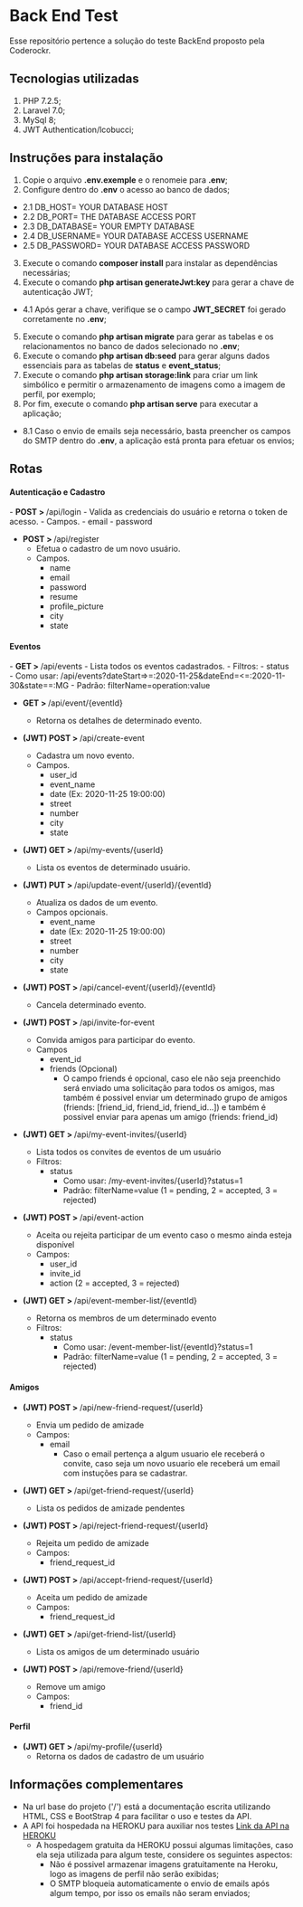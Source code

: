 # Back End Test
Esse repositório pertence a solução do teste BackEnd proposto pela Coderockr.

## Tecnologias utilizadas
1. PHP 7.2.5;
2. Laravel 7.0;
3. MySql 8;
4. JWT Authentication/lcobucci;

## Instruções para instalação

1. Copie o arquivo <strong>.env.exemple</strong> e o renomeie para <strong>.env</strong>;
2. Configure dentro do <strong>.env</strong> o acesso ao banco de dados;
- 2.1 DB_HOST= YOUR DATABASE HOST
- 2.2 DB_PORT= THE DATABASE ACCESS PORT
- 2.3 DB_DATABASE= YOUR EMPTY DATABASE
- 2.4 DB_USERNAME= YOUR DATABASE ACCESS USERNAME
- 2.5 DB_PASSWORD= YOUR DATABASE ACCESS PASSWORD
3. Execute o comando <strong>composer install</strong> para instalar as dependências necessárias;
4. Execute o comando <strong>php artisan generateJwt:key</strong> para gerar a chave de autenticação JWT;
- 4.1 Após gerar a chave, verifique se o campo <strong>JWT_SECRET</strong> foi gerado corretamente no <strong>.env</strong>;
5. Execute o comando <strong>php artisan migrate</strong> para gerar as tabelas e os relacionamentos no banco de dados selecionado no <strong>.env</strong>;
6. Execute o comando <strong>php artisan db:seed</strong> para gerar alguns dados essenciais para as tabelas de <strong>status</strong> e <strong>event_status</strong>;
7. Execute o comando <strong>php artisan storage:link</strong> para criar um link simbólico e permitir o armazenamento de imagens como a imagem de perfil, por exemplo;
8. Por fim, execute o comando <strong>php artisan serve</strong> para executar a aplicação;
- 8.1 Caso o envio de emails seja necessário, basta preencher os campos do SMTP dentro do <strong>.env</strong>, a aplicação está pronta para efetuar os envios;

## Rotas
<h4>Autenticação e Cadastro</h4>
  - <strong>POST > </strong> /api/login
    - Valida as credenciais do usuário e retorna o token de acesso.
    - Campos.
        - email
        - password
     
  - <strong>POST > </strong> /api/register
    - Efetua o cadastro de um novo usuário.
    - Campos.
        - name
        - email
        - password
        - resume
        - profile_picture
        - city
        - state 
       
<h4>Eventos</h4>
   - <strong>GET > </strong> /api/events
    - Lista todos os eventos cadastrados.
    - Filtros:
        - status
            - Como usar: /api/events?dateStart=>=:2020-11-25&dateEnd=<=:2020-11-30&state==:MG
            - Padrão: filterName=operation:value
      
  - <strong>GET > </strong> /api/event/{eventId}
    - Retorna os detalhes de determinado evento.
        
  - <strong>(JWT) POST > </strong> /api/create-event
    - Cadastra um novo evento.
    - Campos.
        - user_id
        - event_name
        - date (Ex: 2020-11-25 19:00:00)
        - street
        - number
        - city
        - state
         
  - <strong>(JWT) GET > </strong> /api/my-events/{userId}
    - Lista os eventos de determinado usuário.
    
  - <strong>(JWT) PUT > </strong> /api/update-event/{userId}/{eventId}
    - Atualiza os dados de um evento.
    - Campos opcionais.
        - event_name
        - date (Ex: 2020-11-25 19:00:00)
        - street
        - number
        - city
        - state  
        
  - <strong>(JWT) POST > </strong> /api/cancel-event/{userId}/{eventId}
    - Cancela determinado evento.  
    
  - <strong>(JWT) POST > </strong> /api/invite-for-event
    - Convida amigos para participar do evento.
    - Campos
        - event_id
        - friends (Opcional)
            - O campo friends é opcional, caso ele não seja preenchido será enviado uma solicitação para todos os amigos, mas também é possivel enviar um determinado grupo de amigos (friends: [friend_id, friend_id, friend_id...]) e também é possivel enviar para apenas um amigo (friends: friend_id)           
  
  - <strong>(JWT) GET > </strong> /api/my-event-invites/{userId}
    - Lista todos os convites de eventos de um usuário
    - Filtros:
        - status
            - Como usar: /my-event-invites/{userId}?status=1
            - Padrão: filterName=value (1 = pending, 2 = accepted, 3 = rejected)
       
  - <strong>(JWT) POST > </strong> /api/event-action
    - Aceita ou rejeita participar de um evento caso o mesmo ainda esteja disponível 
    - Campos:
        - user_id
        - invite_id
        - action (2 = accepted, 3 = rejected)    
        
  - <strong>(JWT) GET > </strong> /api/event-member-list/{eventId}
    - Retorna os membros de um determinado evento
    - Filtros:
        - status
            - Como usar: /event-member-list/{eventId}?status=1
            - Padrão: filterName=value (1 = pending, 2 = accepted, 3 = rejected)    
            
<h4>Amigos</h4>

  - <strong>(JWT) POST > </strong> /api/new-friend-request/{userId}
    - Envia um pedido de amizade
    - Campos:
        - email
            - Caso o email pertença a algum usuario ele receberá o convite, caso seja um novo usuario ele receberá um email com instuções para se cadastrar. 

  - <strong>(JWT) GET > </strong> /api/get-friend-request/{userId}
    - Lista os pedidos de amizade pendentes
    
  - <strong>(JWT) POST > </strong> /api/reject-friend-request/{userId}
    - Rejeita um pedido de amizade
    - Campos:
        - friend_request_id
        
  - <strong>(JWT) POST > </strong> /api/accept-friend-request/{userId}
    - Aceita um pedido de amizade
    - Campos:
        - friend_request_id    
        
  - <strong>(JWT) GET > </strong> /api/get-friend-list/{userId}
    - Lista os amigos de um determinado usuário  
    
  - <strong>(JWT) POST > </strong> /api/remove-friend/{userId}
    - Remove um amigo
    - Campos:
        - friend_id        
        
<h4>Perfil</h4>     

  - <strong>(JWT) GET > </strong> /api/my-profile/{userId}
    - Retorna os dados de cadastro de um usuário             
            
## Informações complementares
- Na url base do projeto ('/') está a documentação escrita utilizando HTML, CSS e BootStrap 4 para facilitar o uso e testes da API.
- A API foi hospedada na HEROKU para auxiliar nos testes <a href="https://coderockr-test.herokuapp.com/">Link da API na HEROKU</a>
    - A hospedagem gratuita da HEROKU possui algumas limitações, caso ela seja utilizada para algum teste, considere os seguintes aspectos: 
        - Não é possivel armazenar imagens gratuitamente na Heroku, logo as imagens de perfil não serão exibidas;
        - O SMTP bloqueia automaticamente o envio de emails após algum tempo, por isso os emails não seram enviados;
